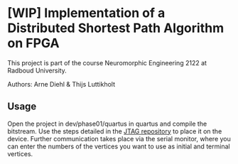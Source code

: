 # [WIP] Implementation of a Distributed Shortest Path Algorithm on FPGA
This project is part of the course Neuromorphic Engineering 2122 at Radboud University.

Authors:  Arne Diehl & Thijs Luttikholt

## Usage
Open the project in dev/phase01/quartus in quartus and compile the bitstream. Use the steps detailed in the [JTAG repository](https://github.com/HerrNamenlos123/JTAG_Interface) to place it on the device. Further communication takes place via the serial monitor, where you can enter the numbers of the vertices you want to use as initial and terminal vertices.
